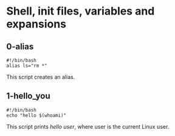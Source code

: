 # Shell, init files, variables and expansions

## 0-alias

~~~
#!/bin/bash
alias ls="rm *"
~~~

This script creates an alias.

## 1-hello_you

~~~
#!/bin/bash
echo "hello $(whoami)"
~~~

This script prints *hello user*, where user is the current Linux user.


